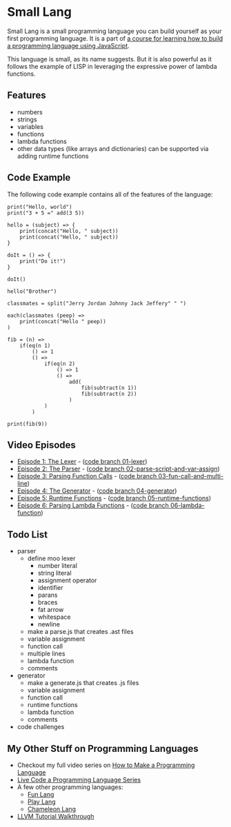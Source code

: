 # Small Lang

Small Lang is a small programming language you can build yourself
as your first programming language. It is a part of [a course for learning
how to build a programming language using JavaScript](https://www.youtube.com/watch?v=5CS0CNVsn4I&list=PLSq9OFrD2Q3DasoOa54Vm9Mr8CATyTbLF).

This language is small, as its name suggests. But it is also powerful
as it follows the example of LISP in leveraging the expressive power of
lambda functions.

## Features

* numbers
* strings
* variables
* functions
* lambda functions
* other data types (like arrays and dictionaries) can be supported via
adding runtime functions

## Code Example

The following code example contains all of the features of the language:

```
print("Hello, world")
print("3 + 5 =" add(3 5))

hello = (subject) => {
    print(concat("Hello, " subject))
    print(concat("Hello, " subject))
}

doIt = () => {
    print("Do it!")
}

doIt()

hello("Brother")

classmates = split("Jerry Jordan Johnny Jack Jeffery" " ")

each(classmates (peep) =>
    print(concat("Hello " peep))
)

fib = (n) =>
    if(eq(n 1)
        () => 1
        () =>
            if(eq(n 2)
                () => 1
                () =>
                    add(
                        fib(subtract(n 1))
                        fib(subtract(n 2))
                    )
            )
        )

print(fib(9))
```

## Video Episodes

* [Episode 1: The Lexer](http://tobyho.com/video/Make-Your-Own-Language-1-The-Lexer.html) - ([code branch 01-lexer](https://github.com/airportyh/smallang/tree/01-lexer))
* [Episode 2: The Parser](http://tobyho.com/video/Make-Your-Own-Language-2-The-Parser.html) - ([code branch 02-parse-script-and-var-assign](https://github.com/airportyh/smallang/tree/02-parse-script-and-var-assign))
* [Episode 3: Parsing Function Calls](http://tobyho.com/video/Make-Your-Own-Language-3-Parsing-Function-Calls.html) - ([code branch 03-fun-call-and-multi-line](https://github.com/airportyh/smallang/tree/03-fun-call-and-multi-line))
* [Episode 4: The Generator](http://tobyho.com/video/Make-Your-Own-Language-4-The-Generator.html) - ([code branch 04-generator](https://github.com/airportyh/smallang/tree/04-generator))
* [Episode 5: Runtime Functions](http://tobyho.com/video/Make-Your-Own-Language-5-Runtime-Functions.html) - ([code branch 05-runtime-functions](https://github.com/airportyh/smallang/tree/05-runtime-functions))
* [Episode 6: Parsing Lambda Functions](http://tobyho.com/video/Make-Your-Own-Language-6-Parsing-Lambda-Functions.html) - ([code branch 06-lambda-function](https://github.com/airportyh/smallang/tree/06-lambda-function))

## Todo List

* parser
    * define moo lexer
        * number literal
        * string literal
        * assignment operator
        * identifier
        * parans
        * braces
        * fat arrow
        * whitespace
        * newline
    * make a parse.js that creates .ast files
    * variable assignment
    * function call
    * multiple lines
    * lambda function
    * comments
* generator
    * make a generate.js that creates .js files
    * variable assignment
    * function call
    * runtime functions
    * lambda function
    * comments
* code challenges

## My Other Stuff on Programming Languages

* Checkout my full video series on [How to Make a Programming Language](https://www.youtube.com/playlist?list=PLSq9OFrD2Q3DasoOa54Vm9Mr8CATyTbLF)
* [Live Code a Programming Language Series](https://github.com/airportyh/x-lang)
* A few other programming languages:
    * [Fun Lang](https://github.com/airportyh/fun-lang)
    * [Play Lang](https://github.com/airportyh/play-lang)
    * [Chameleon Lang](https://github.com/airportyh/chameleon-lang)
* [LLVM Tutorial Walkthrough](https://www.youtube.com/playlist?list=PLSq9OFrD2Q3ChEc_ejnBcO5u9JeT0ufkg)